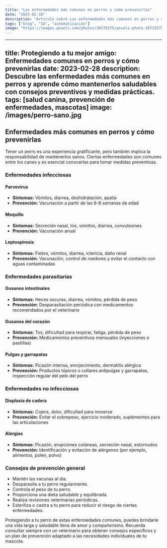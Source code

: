 ```yaml
---
title: "Las enfermedades más comunes en perros y cómo prevenirlas"
date: "2025-02-18"
description: "Artículo sobre Las enfermedades más comunes en perros y cómo prevenirlas"
tags: ["blog", "IA", "automatización"]
image: "https://images.pexels.com/photos/30735575/pexels-photo-30735575.jpeg?auto=compress&cs=tinysrgb&h=350"
---
```


---
title: Protegiendo a tu mejor amigo: Enfermedades comunes en perros y cómo prevenirlas
date: 2023-02-28
description: Descubre las enfermedades más comunes en perros y aprende cómo mantenerlos saludables con consejos preventivos y medidas prácticas.
tags: [salud canina, prevención de enfermedades, mascotas]
image: /images/perro-sano.jpg
---

## Enfermedades más comunes en perros y cómo prevenirlas

Tener un perro es una experiencia gratificante, pero también implica la responsabilidad de mantenerlos sanos. Ciertas enfermedades son comunes entre los canes y es esencial conocerlas para tomar medidas preventivas.

### Enfermedades infecciosas

#### Parvovirus

* **Síntomas:** Vómitos, diarrea, deshidratación, apatía
* **Prevención:** Vacunación a partir de las 6-8 semanas de edad

#### Moquillo

* **Síntomas:** Secreción nasal, tos, vómitos, diarrea, convulsiones
* **Prevención:** Vacunación anual

#### Leptospirosis

* **Síntomas:** Fiebre, vómitos, diarrea, ictericia, daño renal
* **Prevención:** Vacunación, control de roedores y evitar el contacto con aguas contaminadas

### Enfermedades parasitarias

#### Gusanos intestinales

* **Síntomas:** Heces oscuras, diarrea, vómitos, pérdida de peso
* **Prevención:** Desparasitación periódica con medicamentos recomendados por el veterinario

#### Gusanos del corazón

* **Síntomas:** Tos, dificultad para respirar, fatiga, pérdida de peso
* **Prevención:** Medicamentos preventivos mensuales (inyecciones o pastillas)

#### Pulgas y garrapatas

* **Síntomas:** Picazón intensa, enrojecimiento, dermatitis alérgica
* **Prevención:** Productos tópicos o collares antipulgas y garrapatas, inspección regular del pelo del perro

### Enfermedades no infecciosas

#### Displasia de cadera

* **Síntomas:** Cojera, dolor, dificultad para moverse
* **Prevención:** Evitar el sobrepeso, ejercicio moderado, suplementos para las articulaciones

#### Alergias

* **Síntomas:** Picazón, erupciones cutáneas, secreción nasal, estornudos
* **Prevención:** Identificación y evitación de alérgenos (por ejemplo, alimentos, polen, polvo)

### Consejos de prevención general

* Mantén las vacunas al día.
* Desparasita a tu perro regularmente.
* Controla el peso de tu perro.
* Proporciona una dieta saludable y equilibrada.
* Realiza revisiones veterinarias periódicas.
* Esteriliza o castra a tu perro para reducir el riesgo de ciertas enfermedades.

Protegiendo a tu perro de estas enfermedades comunes, puedes brindarle una vida larga y saludable llena de amor y compañerismo. Recuerda consultar siempre con un veterinario para obtener consejos específicos y un plan de prevención adaptado a las necesidades individuales de tu mascota.